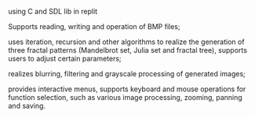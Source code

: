 using C and SDL lib in replit

Supports reading, writing and operation of BMP files; 

uses iteration, recursion and other algorithms to realize the generation of three fractal patterns (Mandelbrot set, Julia set and fractal tree), supports users to adjust certain parameters; 

realizes blurring, filtering and grayscale processing of generated images; 

provides interactive menus, supports keyboard and mouse operations for function selection, such as various image processing, zooming, panning and saving.
